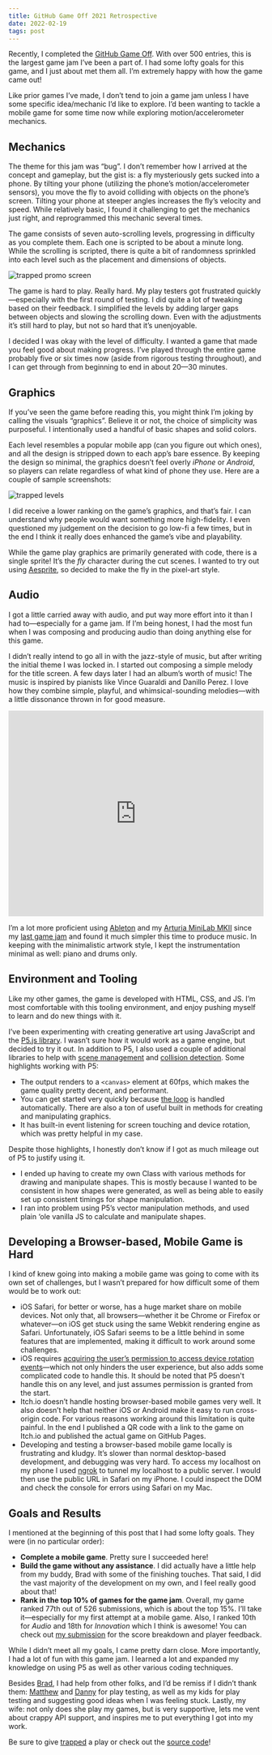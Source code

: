 ```yaml
---
title: GitHub Game Off 2021 Retrospective
date: 2022-02-19
tags: post
---
```


Recently, I completed the [GitHub Game Off](https://itch.io/jam/game-off-2021). With over 500 entries, this is the largest game jam I’ve been a part of. I had some lofty goals for this game, and I just about met them all. I’m extremely happy with how the game came out!

Like prior games I’ve made, I don’t tend to join a game jam unless I have some specific idea/mechanic I’d like to explore. I’d been wanting to tackle a mobile game for some time now while exploring motion/accelerometer mechanics.


## Mechanics

The theme for this jam was “bug”. I don’t remember how I arrived at the concept and gameplay, but the gist is: a fly mysteriously gets sucked into a phone. By tilting your phone (utilizing the phone’s motion/accelerometer sensors), you move the fly to avoid colliding with objects on the phone’s screen. Tilting your phone at steeper angles increases the fly’s velocity and speed. While relatively basic, I found it challenging to get the mechanics just right, and reprogrammed this mechanic several times.

The game consists of seven auto-scrolling levels, progressing in difficulty as you complete them. Each one is scripted to be about a minute long. While the scrolling is scripted, there is quite a bit of randomness sprinkled into each level such as the placement and dimensions of objects.

![trapped promo screen](/img/trapped_cover.png)

The game is hard to play. Really hard. My play testers got frustrated quickly—especially with the first round of testing. I did quite a lot of tweaking based on their feedback. I simplified the levels by adding larger gaps between objects and slowing the scrolling down. Even with the adjustments it’s still hard to play, but not so hard that it’s unenjoyable.

I decided I was okay with the level of difficulty. I wanted a game that made you feel good about making progress. I’ve played through the entire game probably five or six times now (aside from rigorous testing throughout), and I can get through from beginning to end in about 20—30 minutes.


## Graphics

If you’ve seen the game before reading this, you might think I’m joking by calling the visuals “graphics”. Believe it or not, the choice of simplicity was purposeful. I intentionally used a handful of basic shapes and solid colors.

Each level resembles a popular mobile app (can you figure out which ones), and all the design is stripped down to each app’s bare essence. By keeping the design so minimal, the graphics doesn’t feel overly _iPhone_ or _Android_, so players can relate regardless of what kind of phone they use. Here are a couple of sample screenshots:

![trapped levels](/img/trapped_levels.png)

I did receive a lower ranking on the game’s graphics, and that’s fair. I can understand why people would want something more high-fidelity. I even questioned my judgement on the decision to go low-fi a few times, but in the end I think it really does enhanced the game’s vibe and playability.

While the game play graphics are primarily generated with code, there is a single sprite! It’s the _fly_ character during the cut scenes. I wanted to try out using [Aesprite](https://www.aseprite.org/), so decided to make the fly in the pixel-art style.


## Audio

I got a little carried away with audio, and put way more effort into it than I had to—especially for a game jam. If I’m being honest, I had the most fun when I was composing and producing audio than doing anything else for this game.

I didn’t really intend to go all in with the jazz-style of music, but after writing the initial theme I was locked in. I started out composing a simple melody for the title screen. A few days later I had an album’s worth of music! The music is inspired by pianists like Vince Guaraldi and Danillo Perez. I love how they combine simple, playful, and whimsical-sounding melodies—with a little dissonance thrown in for good measure.

<iframe style="border: 0; width: 100%; height: 406px;" src="https://bandcamp.com/EmbeddedPlayer/album=1082942060/size=large/bgcol=ffffff/linkcol=eb4d55/artwork=none/transparent=true/" seamless><a href="https://danielmarino.bandcamp.com/album/trapped-soundtrack">trapped soundtrack by Daniel Marino</a></iframe>

I’m a lot more proficient using [Ableton](https://www.ableton.com/en/live/) and my [Arturia MiniLab MKII](https://www.arturia.com/products/hybrid-synths/minilab-mkii/overview) since my [last game jam](/posts/gamedevjs-jam-2021-retrospective/) and found it much simpler this time to produce music. In keeping with the minimalistic artwork style, I kept the instrumentation minimal as well: piano and drums only.


## Environment and Tooling

Like my other games, the game is developed with HTML, CSS, and JS. I’m most comfortable with this tooling environment, and enjoy pushing myself to learn and do new things with it.

I’ve been experimenting with creating generative art using JavaScript and the [P5.js library](https://p5js.org/). I wasn’t sure how it would work as a game engine, but decided to try it out. In addition to P5, I also used a couple of additional libraries to help with [scene management](https://github.com/mveteanu/p5.SceneManager) and [collision detection](https://github.com/bmoren/p5.collide2D). Some highlights working with P5:

- The output renders to a `<canvas>` element at 60fps, which makes the game quality pretty decent, and performant.
- You can get started very quickly because [the loop](https://developer.mozilla.org/en-US/docs/Games/Anatomy#building_a_main_loop_in_javascript) is handled automatically. There are also a ton of useful built in methods for creating and manipulating graphics.
- It has built-in event listening for screen touching and device rotation, which was pretty helpful in my case.

Despite those highlights, I honestly don’t know if I got as much mileage out of P5 to justify using it.

- I ended up having to create my own Class with various methods for drawing and manipulate shapes. This is mostly because I wanted to be consistent in how shapes were generated, as well as being able to easily set up consistent timings for shape manipulation.
- I ran into problem using P5’s vector manipulation methods, and used plain ‘ole vanilla JS to calculate and manipulate shapes.


## Developing a Browser-based, Mobile Game is Hard

I kind of knew going into making a mobile game was going to come with its own set of challenges, but I wasn’t prepared for how difficult some of them would be to work out:

- iOS Safari, for better or worse, has a huge market share on mobile devices. Not only that, all browsers—whether it be Chrome or Firefox or whatever—on iOS get stuck using the same Webkit rendering engine as Safari. Unfortunately, iOS Safari seems to be a little behind in some features that are implemented, making it difficult to work around some challenges.
- iOS requires [acquiring the user’s permission to access device rotation events](https://github.com/starzonmyarmz/trapped/blob/main/src/game.js#L39-L50)—which not only hinders the user experience, but also adds some complicated code to handle this. It should be noted that P5 doesn't handle this on any level, and just assumes permission is granted from the start.
- Itch.io doesn’t handle hosting browser-based mobile games very well. It also doesn’t help that neither iOS or Android make it easy to run cross-origin code. For various reasons working around this limitation is quite painful. In the end I published a QR code with a link to the game on Itch.io and published the actual game on GitHub Pages.
- Developing and testing a browser-based mobile game locally is frustrating and kludgy. It’s slower than normal desktop-based development, and debugging was very hard. To access my localhost on my phone I used [ngrok](https://ngrok.com/)  to tunnel my localhost to a public server. I would then use the public URL in Safari on my iPhone. I could inspect the DOM and check the console for errors using Safari on my Mac.


## Goals and Results

I mentioned at the beginning of this post that I had some lofty goals. They were (in no particular order):

- **Complete a mobile game**. Pretty sure I succeeded here!
- **Build the game without any assistance**. I did actually have a little help from my buddy, Brad with some of the finishing touches. That said, I did the vast majority of the development on my own, and I feel really good about that!
- **Rank in the top 10% of games for the game jam**. Overall, my game ranked 77th out of 526 submissions, which is about the top 15%. I’ll take it—especially for my first attempt at a mobile game. Also, I ranked 10th for *Audio* and 18th for *Innovation* which I think is awesome! You can check out [my submission](https://itch.io/jam/game-off-2021/rate/1291063) for the score breakdown and player feedback.

While I didn’t meet all my goals, I came pretty darn close. More importantly, I had a lot of fun with this game jam. I learned a lot and expanded my knowledge on using P5 as well as other various coding techniques.

Besides [Brad](https://github.com/braddunbar), I had help from other folks, and I’d be remiss if I didn’t thank them: [Matthew](https://matthewlettini.me/) and [Danny](https://twitter.com/dannywen) for play testing, as well as my kids for play testing and suggesting good ideas when I was feeling stuck. Lastly, my wife: not only does she play my games, but is very supportive, lets me vent about crappy API support, and inspires me to put everything I got into my work.

Be sure to give [trapped](https://starzonmyarmz.itch.io/trapped) a play or check out the [source code](https://github.com/starzonmyarmz/trapped)!
